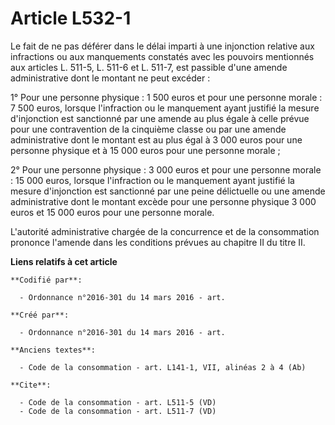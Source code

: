 # Article L532-1

Le fait de ne pas déférer dans le délai imparti à une injonction relative aux infractions ou aux manquements constatés avec
les pouvoirs mentionnés aux articles L. 511-5, L. 511-6 et L. 511-7, est passible d'une amende administrative dont le montant
ne peut excéder : 

1° Pour une personne physique : 1 500 euros et pour une personne morale : 7 500 euros, lorsque l'infraction ou le manquement
ayant justifié la mesure d'injonction est sanctionné par une amende au plus égale à celle prévue pour une contravention de la
cinquième classe ou par une amende administrative dont le montant est au plus égal à 3 000 euros pour une personne physique
et à 15 000 euros pour une personne morale ; 

2° Pour une personne physique : 3 000 euros et pour une personne morale : 15 000 euros, lorsque l'infraction ou le manquement
ayant justifié la mesure d'injonction est sanctionné par une peine délictuelle ou une amende administrative dont le montant
excède pour une personne physique 3 000 euros et 15 000 euros pour une personne morale. 

L'autorité administrative chargée de la concurrence et de la consommation prononce l'amende dans les conditions prévues au
chapitre II du titre II.

**Liens relatifs à cet article**

	**Codifié par**:

	  - Ordonnance n°2016-301 du 14 mars 2016 - art.

	**Créé par**:

	  - Ordonnance n°2016-301 du 14 mars 2016 - art.

	**Anciens textes**:

	  - Code de la consommation - art. L141-1, VII, alinéas 2 à 4 (Ab)

	**Cite**:

	  - Code de la consommation - art. L511-5 (VD)
	  - Code de la consommation - art. L511-7 (VD)
